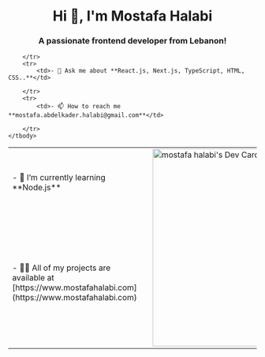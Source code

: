 <h1 align="center">Hi 👋, I'm Mostafa Halabi</h1>
<h3 align="center">A passionate frontend developer from Lebanon!</h3>
<table>
	<tbody>
		<tr>
			<td>- 🌱 I’m currently learning **Node.js**</td>
			<td></td>
			<td rowspan="4">
        <a href="https://app.daily.dev/MostafaHalabi">
  <img src="https://api.daily.dev/devcards/45e08494df11437f8affc7349e3fa65d.png?r=o85" width="400" alt="mostafa halabi's Dev Card"/>
 </a>
      </td>
		</tr>
		<tr>
			<td>- 👨‍💻 All of my projects are available at [https://www.mostafahalabi.com](https://www.mostafahalabi.com)</td>
	
		</tr>
		<tr>
			<td>- 💬 Ask me about **React.js, Next.js, TypeScript, HTML, CSS..**</td>
		
		</tr>
		<tr>
			<td>- 📫 How to reach me **mostafa.abdelkader.halabi@gmail.com**</td>
	
		</tr>
	</tbody>
</table>







  



